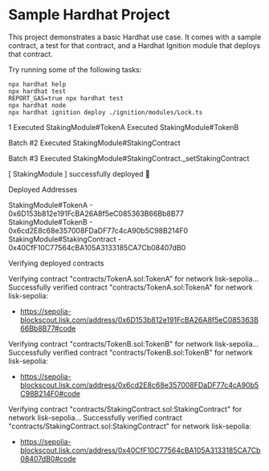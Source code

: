 # Sample Hardhat Project

This project demonstrates a basic Hardhat use case. It comes with a sample contract, a test for that contract, and a Hardhat Ignition module that deploys that contract.

Try running some of the following tasks:

```shell
npx hardhat help
npx hardhat test
REPORT_GAS=true npx hardhat test
npx hardhat node
npx hardhat ignition deploy ./ignition/modules/Lock.ts
```


1
  Executed StakingModule#TokenA
  Executed StakingModule#TokenB

Batch #2
  Executed StakingModule#StakingContract

Batch #3
  Executed StakingModule#StakingContract._setStakingContract

[ StakingModule ] successfully deployed 🚀

Deployed Addresses

StakingModule#TokenA - 0x6D153b812e191FcBA26A8f5eC085363B66Bb8B77
StakingModule#TokenB - 0x6cd2E8c68e357008FDaDF77c4cA90b5C98B214F0
StakingModule#StakingContract - 0x40CfF10C77564cBA105A3133185CA7Cb08407dB0

Verifying deployed contracts

Verifying contract "contracts/TokenA.sol:TokenA" for network lisk-sepolia...
Successfully verified contract "contracts/TokenA.sol:TokenA" for network lisk-sepolia:
  - https://sepolia-blockscout.lisk.com/address/0x6D153b812e191FcBA26A8f5eC085363B66Bb8B77#code

Verifying contract "contracts/TokenB.sol:TokenB" for network lisk-sepolia...
Successfully verified contract "contracts/TokenB.sol:TokenB" for network lisk-sepolia:
  - https://sepolia-blockscout.lisk.com/address/0x6cd2E8c68e357008FDaDF77c4cA90b5C98B214F0#code

Verifying contract "contracts/StakingContract.sol:StakingContract" for network lisk-sepolia...
Successfully verified contract "contracts/StakingContract.sol:StakingContract" for network lisk-sepolia:
  - https://sepolia-blockscout.lisk.com/address/0x40CfF10C77564cBA105A3133185CA7Cb08407dB0#code